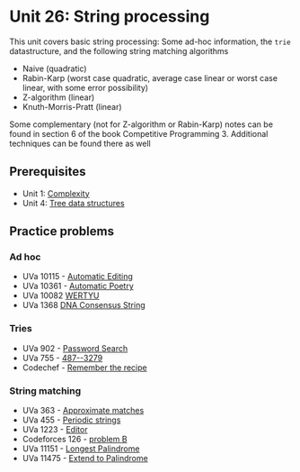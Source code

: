 # Unit 26: String processing
This unit covers basic string processing: Some ad-hoc information, the `trie` datastructure, and the following string matching algorithms

- Naive (quadratic)
- Rabin-Karp (worst case quadratic, average case linear or worst case linear, with some error possibility)
- Z-algorithm (linear)
- Knuth-Morris-Pratt (linear)

Some complementary (not for Z-algorithm or Rabin-Karp) notes can be found in section 6 of the book Competitive Programming 3.
Additional techniques can be found there as well

## Prerequisites

- Unit 1: [Complexity](../01-complexity)
- Unit 4: [Tree data structures](../04-trees)

## Practice problems

### Ad hoc

- UVa 10115 - [Automatic Editing](https://uva.onlinejudge.org/external/101/10115.pdf)
- UVa 10361 - [Automatic Poetry](https://uva.onlinejudge.org/external/103/10361.pdf)
- UVa 10082 [WERTYU](https://uva.onlinejudge.org/external/100/10082.pdf)
- UVa 1368 [DNA Consensus String](https://uva.onlinejudge.org/external/13/1368.pdf)

### Tries

- UVa 902 - [Password Search](https://uva.onlinejudge.org/external/9/902.pdf)
- UVa 755 - [487--3279](https://uva.onlinejudge.org/external/7/755.pdf)
- Codechef - [Remember the recipe](https://www.codechef.com/problems/TWSTR/)

### String matching
 
- UVa 363 - [Approximate matches](https://uva.onlinejudge.org/external/3/363.pdf)
- UVa 455 - [Periodic strings](https://uva.onlinejudge.org/external/4/455.pdf)
- UVa 1223 - [Editor](https://uva.onlinejudge.org/external/12/1223.pdf)
- Codeforces 126 - [problem B](http://codeforces.com/contest/126/problem/B)
- UVa 11151 - [Longest Palindrome](https://uva.onlinejudge.org/external/111/11151.pdf)
- UVa 11475 - [Extend to Palindrome](https://uva.onlinejudge.org/external/114/11475.pdf)

